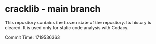 # cracklib - main branch

This repository contains the frozen state of the repository.
Its history is cleared. It is used only for static code
analysis with Codacy.

Commit Time: 1719536363
